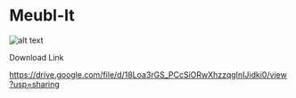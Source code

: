 # Meubl-It

![alt text](https://i.imgur.com/9em6RSO.png)



Download Link

https://drive.google.com/file/d/18Loa3rGS_PCcSiORwXhzzqgInIJidki0/view?usp=sharing

